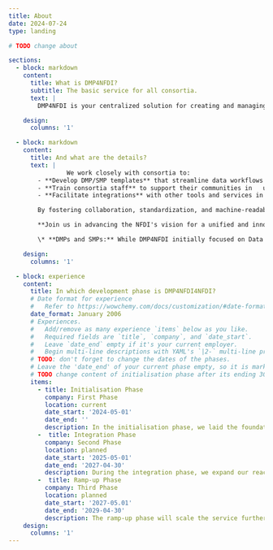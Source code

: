 ```yaml
---
title: About
date: 2024-07-24
type: landing

# TODO change about

sections:
  - block: markdown
    content:
      title: What is DMP4NFDI?
      subtitle: The basic service for all consortia.
      text: |
        DMP4NFDI is your centralized solution for creating and managing Data   Management Plans (DMPs) and Software Management Plans (SMPs) within the NFDI. As a Basic Service, we address critical gaps in infrastructure by hosting the open-source tool RDMO, enabling consortia to create discipline-specific, standardized, and interoperable templates tailored to their needs.

    design:
      columns: '1'

  - block: markdown
    content:
      title: And what are the details?
      text: |
                We work closely with consortia to:  
        - **Develop DMP/SMP templates** that streamline data workflows across projects.  
        - **Train consortia staff** to support their communities in   using the DMP/SMP-Tool RDMO effectively.  
        - **Facilitate integrations** with other tools and services in the research data ecosystem of the NFDI. 

        By fostering collaboration, standardization, and machine-readability, DMP4NFDI enhances communication between stakeholders and ensures that DMPs become powerful tools for research planning and data sharing. Together, we make data management seamless and impactful for all disciplines!  

        **Join us in advancing the NFDI's vision for a unified and innovative research data management ecosystem!**

        \* **DMPs and SMPs:** While DMP4NFDI initially focused on Data Management Plans (DMPs), we are expanding our expertise to include Software Management Plans (SMPs) during the integration phase. With the support of dedicated experts, we aim to address the growing importance of SMPs for managing software resources and workflows in research.

    design:
      columns: '1'

  - block: experience
    content:
      title: In which development phase is DMP4NFDI4NFDI?
      # Date format for experience
      #   Refer to https://wowchemy.com/docs/customization/#date-format
      date_format: January 2006
      # Experiences.
      #   Add/remove as many experience `items` below as you like.
      #   Required fields are `title`, `company`, and `date_start`.
      #   Leave `date_end` empty if it's your current employer.
      #   Begin multi-line descriptions with YAML's `|2-` multi-line prefix.
      # TODO: don't forget to change the dates of the phases.     
      # Leave the 'date_end' of your current phase empty, so it is marked active. 
      # TODO change content of initialisation phase after its ending 30.April 2025 
      items:
        - title: Initialisation Phase
          company: First Phase
          location: current
          date_start: '2024-05-01'
          date_end: ''
          description: In the initialisation phase, we laid the foundation for the service by hosting RDMO and collaborating with consortia to create first discipline-specific DMP templates. We gathered feedback from early adopters to refine our offerings, we started developing the NFDI Template Framework to standardize DMP/SMP creation and enable machine actionability.
        -  title: Integration Phase
          company: Second Phase
          location: planned
          date_start: '2025-05-01'
          date_end: '2027-04-30'
          description: During the integration phase, we expand our reach by supporting consortia through incubator projects, enhancing template frameworks, and integrating RDMO with other tools and services to ensure interoperability.
        -  title: Ramp-up Phase
          company: Third Phase
          location: planned
          date_start: '2027-05.01'
          date_end: '2029-04-30'
          description: The ramp-up phase will scale the service further, fostering widespread adoption of DMPs and SMPs across consortia while ensuring sustainability through community-driven training and support.
    design:
      columns: '1'
---
```

